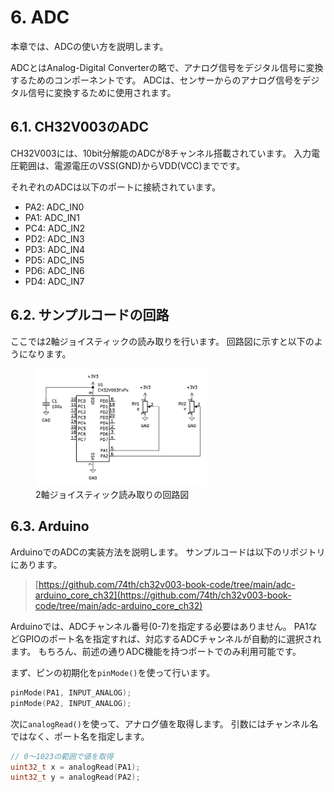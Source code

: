 # 6. ADC

本章では、ADCの使い方を説明します。

ADCとはAnalog-Digital Converterの略で、アナログ信号をデジタル信号に変換するためのコンポーネントです。
ADCは、センサーからのアナログ信号をデジタル信号に変換するために使用されます。

## 6.1. CH32V003のADC

CH32V003には、10bit分解能のADCが8チャンネル搭載されています。
入力電圧範囲は、電源電圧のVSS(GND)からVDD(VCC)までです。

それぞれのADCは以下のポートに接続されています。

- PA2: ADC_IN0
- PA1: ADC_IN1
- PC4: ADC_IN2
- PD2: ADC_IN3
- PD3: ADC_IN4
- PD5: ADC_IN5
- PD6: ADC_IN6
- PD4: ADC_IN7

## 6.2. サンプルコードの回路

ここでは2軸ジョイスティックの読み取りを行います。
回路図に示すと以下のようになります。

<figure class="wide">
<img src="./img/adc.svg" style="background-color: white; padding:10px;" width="60%"/>
<figcaption>2軸ジョイスティック読み取りの回路図</figcaption>
</figure>

## 6.3. Arduino

ArduinoでのADCの実装方法を説明します。
サンプルコードは以下のリポジトリにあります。

> [https://github.com/74th/ch32v003-book-code/tree/main/adc-arduino_core_ch32](https://github.com/74th/ch32v003-book-code/tree/main/adc-arduino_core_ch32)

Arduinoでは、ADCチャンネル番号(0-7)を指定する必要はありません。
PA1などGPIOのポート名を指定すれば、対応するADCチャンネルが自動的に選択されます。
もちろん、前述の通りADC機能を持つポートでのみ利用可能です。

まず、ピンの初期化を`pinMode()`を使って行います。

```c
pinMode(PA1, INPUT_ANALOG);
pinMode(PA2, INPUT_ANALOG);
```

次に`analogRead()`を使って、アナログ値を取得します。
引数にはチャンネル名ではなく、ポート名を指定します。

```c
// 0～1023の範囲で値を取得
uint32_t x = analogRead(PA1);
uint32_t y = analogRead(PA2);
```
